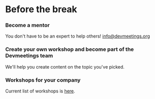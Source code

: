 # Before the break

### Become a mentor

You don't have to be an expert to help others! [info@devmeetings.org](info@devmeetings.org)

### Create your own workshop and become part of the Devmeetings team

We'll help you create content on the topic you've picked.

### Workshops for your company

Current list of workshops is [here](https://docs.google.com/document/u/1/d/1oaDPkFbi0wsae8BbYVgqrxt4Pf86Kd6P0UWWzraCYd8/edit?usp=drive_web&ouid=113653720711710401955).
